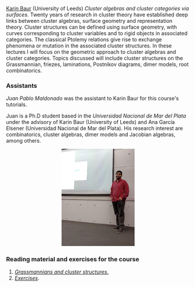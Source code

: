 [Karin Baur](http://www1.maths.leeds.ac.uk/~pmtkb/) (University of Leeds)
_Cluster algebras and cluster categories via surfaces._ Twenty years of research in cluster theory have established deep links between cluster algebras, surface geometry and representation theory. Cluster structures can be defined using surface geometry, with curves corresponding to cluster variables and to rigid objects in associated categories. The classical Ptolemy relations give rise to exchange phenomena or mutation in the associated cluster structures. In these lectures I will focus on the geometric approach to cluster algebras and cluster categories. Topics discussed will include cluster structures on the Grassmannian, friezes, laminations, Postnikov diagrams, dimer models, root combinatorics.

### Assistants ###

_Juan Pablo Maldonado_ was the assistant to Karin Baur for this course's tutorials.

Juan is a Ph.D  student based in the _Universidad Nacional de Mar del Plata_ under the advisory of Karin Baur (University of Leeds) and Ana García Elsener (Universidad Nacional de Mar del Plata). His research interest are combinatorics, cluster algebras, dimer models and Jacobian algebras, among others.

<p align="center"> 
<img src="images/maldonado_photo.jpeg" alt="Juan Pablo Maldonado" width="200"/>
</p> 

### Reading material and exercises for the course ###

1. [_Grassmannians and cluster structures_.](baur/baur-lecture-notes.pdf)
2. [_Exercises_](baur/baur-exercises.pdf).
